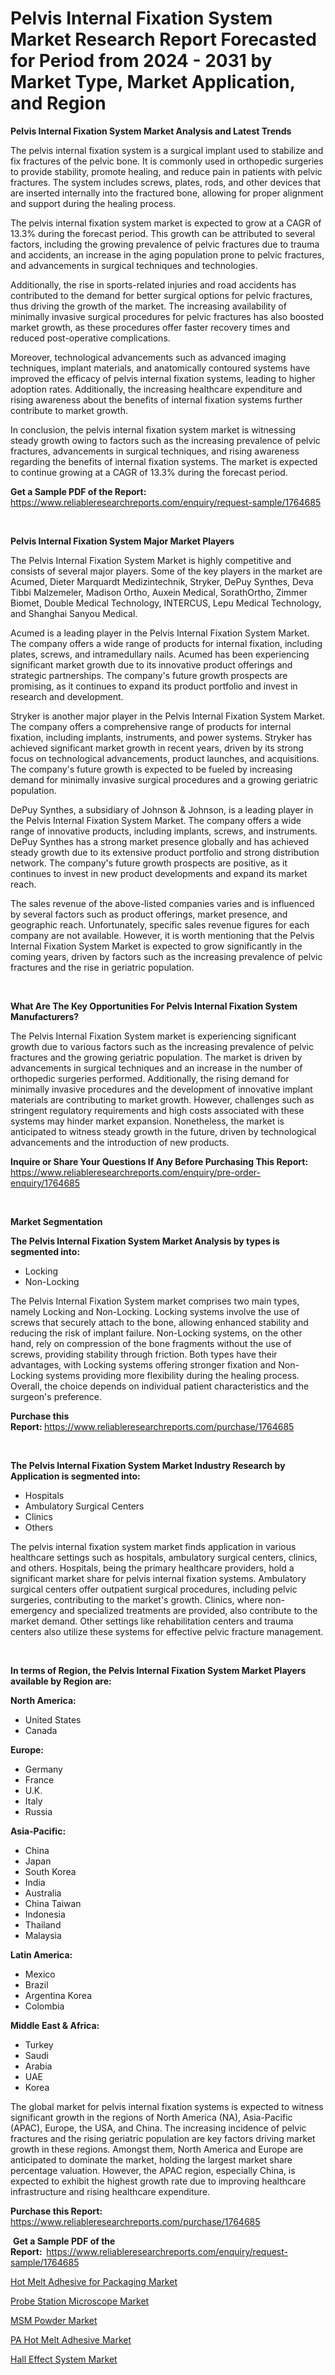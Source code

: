 <p><h1>Pelvis Internal Fixation System Market Research Report Forecasted for Period from 2024 -  2031 by Market Type, Market Application, and Region</h1></p><p><strong>Pelvis Internal Fixation System Market Analysis and Latest Trends</strong></p>
<p><p>The pelvis internal fixation system is a surgical implant used to stabilize and fix fractures of the pelvic bone. It is commonly used in orthopedic surgeries to provide stability, promote healing, and reduce pain in patients with pelvic fractures. The system includes screws, plates, rods, and other devices that are inserted internally into the fractured bone, allowing for proper alignment and support during the healing process.</p><p>The pelvis internal fixation system market is expected to grow at a CAGR of 13.3% during the forecast period. This growth can be attributed to several factors, including the growing prevalence of pelvic fractures due to trauma and accidents, an increase in the aging population prone to pelvic fractures, and advancements in surgical techniques and technologies.</p><p>Additionally, the rise in sports-related injuries and road accidents has contributed to the demand for better surgical options for pelvic fractures, thus driving the growth of the market. The increasing availability of minimally invasive surgical procedures for pelvic fractures has also boosted market growth, as these procedures offer faster recovery times and reduced post-operative complications.</p><p>Moreover, technological advancements such as advanced imaging techniques, implant materials, and anatomically contoured systems have improved the efficacy of pelvis internal fixation systems, leading to higher adoption rates. Additionally, the increasing healthcare expenditure and rising awareness about the benefits of internal fixation systems further contribute to market growth.</p><p>In conclusion, the pelvis internal fixation system market is witnessing steady growth owing to factors such as the increasing prevalence of pelvic fractures, advancements in surgical techniques, and rising awareness regarding the benefits of internal fixation systems. The market is expected to continue growing at a CAGR of 13.3% during the forecast period.</p></p>
<p><strong>Get a Sample PDF of the Report:&nbsp;</strong> <a href="https://www.reliableresearchreports.com/enquiry/request-sample/1764685">https://www.reliableresearchreports.com/enquiry/request-sample/1764685</a></p>
<p>&nbsp;</p>
<p><strong>Pelvis Internal Fixation System Major Market Players</strong></p>
<p><p>The Pelvis Internal Fixation System Market is highly competitive and consists of several major players. Some of the key players in the market are Acumed, Dieter Marquardt Medizintechnik, Stryker, DePuy Synthes, Deva Tibbi Malzemeler, Madison Ortho, Auxein Medical, SorathOrtho, Zimmer Biomet, Double Medical Technology, INTERCUS, Lepu Medical Technology, and Shanghai Sanyou Medical.</p><p>Acumed is a leading player in the Pelvis Internal Fixation System Market. The company offers a wide range of products for internal fixation, including plates, screws, and intramedullary nails. Acumed has been experiencing significant market growth due to its innovative product offerings and strategic partnerships. The company's future growth prospects are promising, as it continues to expand its product portfolio and invest in research and development.</p><p>Stryker is another major player in the Pelvis Internal Fixation System Market. The company offers a comprehensive range of products for internal fixation, including implants, instruments, and power systems. Stryker has achieved significant market growth in recent years, driven by its strong focus on technological advancements, product launches, and acquisitions. The company's future growth is expected to be fueled by increasing demand for minimally invasive surgical procedures and a growing geriatric population.</p><p>DePuy Synthes, a subsidiary of Johnson & Johnson, is a leading player in the Pelvis Internal Fixation System Market. The company offers a wide range of innovative products, including implants, screws, and instruments. DePuy Synthes has a strong market presence globally and has achieved steady growth due to its extensive product portfolio and strong distribution network. The company's future growth prospects are positive, as it continues to invest in new product developments and expand its market reach.</p><p>The sales revenue of the above-listed companies varies and is influenced by several factors such as product offerings, market presence, and geographic reach. Unfortunately, specific sales revenue figures for each company are not available. However, it is worth mentioning that the Pelvis Internal Fixation System Market is expected to grow significantly in the coming years, driven by factors such as the increasing prevalence of pelvic fractures and the rise in geriatric population.</p></p>
<p>&nbsp;</p>
<p><strong>What Are The Key Opportunities For Pelvis Internal Fixation System Manufacturers?</strong></p>
<p><p>The Pelvis Internal Fixation System market is experiencing significant growth due to various factors such as the increasing prevalence of pelvic fractures and the growing geriatric population. The market is driven by advancements in surgical techniques and an increase in the number of orthopedic surgeries performed. Additionally, the rising demand for minimally invasive procedures and the development of innovative implant materials are contributing to market growth. However, challenges such as stringent regulatory requirements and high costs associated with these systems may hinder market expansion. Nonetheless, the market is anticipated to witness steady growth in the future, driven by technological advancements and the introduction of new products.</p></p>
<p><strong>Inquire or Share Your Questions If Any Before Purchasing This Report:</strong> <a href="https://www.reliableresearchreports.com/enquiry/pre-order-enquiry/1764685">https://www.reliableresearchreports.com/enquiry/pre-order-enquiry/1764685</a></p>
<p>&nbsp;</p>
<p><strong>Market Segmentation</strong></p>
<p><strong>The Pelvis Internal Fixation System Market Analysis by types is segmented into:</strong></p>
<p><ul><li>Locking</li><li>Non-Locking</li></ul></p>
<p><p>The Pelvis Internal Fixation System market comprises two main types, namely Locking and Non-Locking. Locking systems involve the use of screws that securely attach to the bone, allowing enhanced stability and reducing the risk of implant failure. Non-Locking systems, on the other hand, rely on compression of the bone fragments without the use of screws, providing stability through friction. Both types have their advantages, with Locking systems offering stronger fixation and Non-Locking systems providing more flexibility during the healing process.  Overall, the choice depends on individual patient characteristics and the surgeon's preference.</p></p>
<p><strong>Purchase this Report:&nbsp;</strong><a href="https://www.reliableresearchreports.com/purchase/1764685">https://www.reliableresearchreports.com/purchase/1764685</a></p>
<p>&nbsp;</p>
<p><strong>The Pelvis Internal Fixation System Market Industry Research by Application is segmented into:</strong></p>
<p><ul><li>Hospitals</li><li>Ambulatory Surgical Centers</li><li>Clinics</li><li>Others</li></ul></p>
<p><p>The pelvis internal fixation system market finds application in various healthcare settings such as hospitals, ambulatory surgical centers, clinics, and others. Hospitals, being the primary healthcare providers, hold a significant market share for pelvis internal fixation systems. Ambulatory surgical centers offer outpatient surgical procedures, including pelvic surgeries, contributing to the market's growth. Clinics, where non-emergency and specialized treatments are provided, also contribute to the market demand. Other settings like rehabilitation centers and trauma centers also utilize these systems for effective pelvic fracture management.</p></p>
<p>&nbsp;</p>
<p><strong>In terms of Region, the Pelvis Internal Fixation System Market Players available by Region are:</strong></p>
<p>
    <p> <strong> North America: </strong>
        <ul>
            <li>United States</li>
            <li>Canada</li>
        </ul>
        </p> 
    <p> <strong> Europe: </strong>
        <ul>
            <li>Germany</li>
            <li>France</li>
            <li>U.K.</li>
            <li>Italy</li>
            <li>Russia</li>
        </ul>
        </p> 
    <p> <strong> Asia-Pacific: </strong>
        <ul>
            <li>China</li>
            <li>Japan</li>
            <li>South Korea</li>
            <li>India</li>
            <li>Australia</li>
            <li>China Taiwan</li>
            <li>Indonesia</li>
            <li>Thailand</li>
            <li>Malaysia</li>
        </ul>
        </p> 
    <p> <strong> Latin America: </strong>
        <ul>
            <li>Mexico</li>
            <li>Brazil</li>
            <li>Argentina Korea</li>
            <li>Colombia</li>
        </ul>
        </p> 
    <p> <strong> Middle East & Africa: </strong>
        <ul>
            <li>Turkey</li>
            <li>Saudi</li>
            <li>Arabia</li>
            <li>UAE</li>
            <li>Korea</li>
        </ul>
    </p>
    </p>
<p><p>The global market for pelvis internal fixation systems is expected to witness significant growth in the regions of North America (NA), Asia-Pacific (APAC), Europe, the USA, and China. The increasing incidence of pelvic fractures and the rising geriatric population are key factors driving market growth in these regions. Amongst them, North America and Europe are anticipated to dominate the market, holding the largest market share percentage valuation. However, the APAC region, especially China, is expected to exhibit the highest growth rate due to improving healthcare infrastructure and rising healthcare expenditure.</p></p>
<p><strong>Purchase this Report: </strong><a href="https://www.reliableresearchreports.com/purchase/1764685">https://www.reliableresearchreports.com/purchase/1764685</a></p>
<p>&nbsp;<strong>Get a Sample PDF of the Report:&nbsp;&nbsp;</strong><a href="https://www.reliableresearchreports.com/enquiry/request-sample/1764685">https://www.reliableresearchreports.com/enquiry/request-sample/1764685</a></p>
<p><strong></strong></p>
<p><p><a href="https://www.linkedin.com/pulse/hot-melt-adhesive-packaging-market-size-share-amp-trends-4qw4e?trackingId=2lAwdmQzTfWl0dQPKsm5VA%3D%3D">Hot Melt Adhesive for Packaging Market</a></p><p><a href="https://www.linkedin.com/pulse/probe-station-microscope-market-analysis-examines-its-z014e?trackingId=pOgl0wqYTnS61A%2F0HHPBSg%3D%3D">Probe Station Microscope Market</a></p><p><a href="https://www.linkedin.com/pulse/msm-powder-market-size-examines-its-scope-primary-focus-tp35e?trackingId=ZpWEaMCkSNGDHLJE8ylnFw%3D%3D">MSM Powder Market</a></p><p><a href="https://www.linkedin.com/pulse/pa-hot-melt-adhesive-market-size-trends-growth-outlook-forecasted-szeve?trackingId=NMUOqWdMQBWvrFTMrIJn7A%3D%3D">PA Hot Melt Adhesive Market</a></p><p><a href="https://www.linkedin.com/pulse/hall-effect-system-market-research-report-provides-critical-11pre?trackingId=tP7uo1lbQxqjaWcmq%2FledQ%3D%3D">Hall Effect System Market</a></p></p>